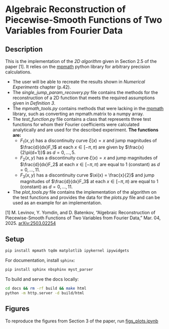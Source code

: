 # Algebraic Reconstruction of Piecewise-Smooth Functions of Two Variables from Fourier Data 

## Description
This is the implementation of the *2D algorithm* given in Section 2.5 of the paper [1]. It relies on the [mpmath](https://mpmath.org/) python library for arbitrary precision calculations.  
  
* The user will be able to recreate the results shown in *Numerical Experiments* chapter (p.42).
* The *single_jump_param_recovery.py* file contains the methods for the reconstruction of a 2D function that meets the required assumptions given in *Definition 3*.
* The *mpmath_tools.py* contains methods that were lacking in the [mpmath](https://mpmath.org/) library, such as converting an mpmath.matrix to a numpy array.
* The *test_function.py* file contains a class that represents three test functions for whom their Fourier coefficients were calculated analytically and are used for the described experiment.
  **The functions are:**  
  * $F_1(x,y)$ has a discontinuity curve $\xi(x) = x$ and jump magnitudes of $\frac{d}{dx}F_1$ at each $x\in [-\pi, \pi)$ are given by $\frac{x}{2\pi(d+1)}$ as $d = 0,\ldots, 5$.
  * $F_2(x,y)$ has a discontinuity curve $\xi(x) = x$ and jump magnitudes of $\frac{d}{dx}F_2$ at each $x\in [-\pi, \pi)$ are equal to 1 (constant) as $d = 0,\ldots, 11$.
  * $F_3(x,y)$ has a discontinuity curve $\xi(x) = \frac{x}{2}$ and jump magnitudes of $\frac{d}{dx}F_3$ at each $x\in [-\pi, \pi)$ are equal to 1 (constant) as $d = 0,\ldots, 11$.
* The *plot_tools.py* file contains the implementation of the algorithm on the test functions and provides the data for the *plots.py* file and can be used as an example for an implementation.

[1] M. Levinov, Y. Yomdin, and D. Batenkov, “Algebraic Reconstruction of Piecewise-Smooth Functions of Two Variables from Fourier Data,” Mar. 04, 2025. [arXiv:2503.02254](https://arxiv.org/abs/2503.02254)


## Setup

```bash
pip install mpmath tqdm matplotlib ipykernel ipywidgets
```

For documentation, install `sphinx`:
```bash
pip install sphinx nbsphinx myst_parser
```

To build and serve the docs locally:
```bash
cd docs && rm -rf build && make html
python -m http.server -d build/html
```

## Figures
To reproduce the figures from Section 3 of the paper, run [figs_plots.ipynb](docs/source/notebooks/figs_plots.ipynb)
